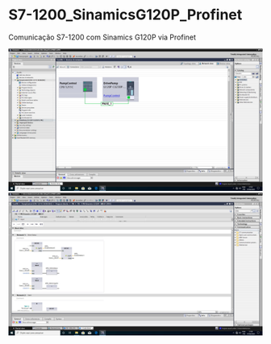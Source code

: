 # S7-1200_SinamicsG120P_Profinet
Comunicação S7-1200 com Sinamics G120P via Profinet

![Alt text](img/Principal.jpg?raw=true "PN Communication")
![Alt text](img/FB.jpg?raw=true "PN Communication")  
